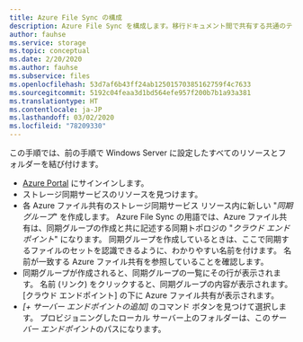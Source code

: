 ```yaml
---
title: Azure File Sync の構成
description: Azure File Sync を構成します。移行ドキュメント間で共有する共通のテキスト ブロック。
author: fauhse
ms.service: storage
ms.topic: conceptual
ms.date: 2/20/2020
ms.author: fauhse
ms.subservice: files
ms.openlocfilehash: 53d7af6b43ff24ab12501570385162759f4c7633
ms.sourcegitcommit: 5192c04feaa3d1bd564efe957f200b7b1a93a381
ms.translationtype: HT
ms.contentlocale: ja-JP
ms.lasthandoff: 03/02/2020
ms.locfileid: "78209330"
---
```

この手順では、前の手順で Windows Server に設定したすべてのリソースとフォルダーを結び付けます。

* [Azure Portal](https://portal.azure.com) にサインインします。
* ストレージ同期サービスのリソースを見つけます。
* 各 Azure ファイル共有のストレージ同期サービス リソース内に新しい "*同期グループ*" を作成します。 Azure File Sync の用語では、Azure ファイル共有は、同期グループの作成と共に記述する同期トポロジの "*クラウド エンドポイント*" になります。 同期グループを作成しているときは、ここで同期するファイルのセットを認識できるように、わかりやすい名前を付けます。 名前が一致する Azure ファイル共有を参照していることを確認します。
* 同期グループが作成されると、同期グループの一覧にその行が表示されます。 名前 (リンク) をクリックすると、同期グループの内容が表示されます。 [クラウド エンドポイント] の下に Azure ファイル共有が表示されます。
* *[+ サーバー エンドポイントの追加]* のコマンド ボタンを見つけて選択します。 プロビジョニングしたローカル サーバー上のフォルダーは、この*サーバー エンドポイント*のパスになります。
